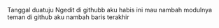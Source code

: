 Tanggal duatuju
Ngedit di githubb
aku habis ini mau nambah modulnya teman
di github aku nambah baris terakhir
